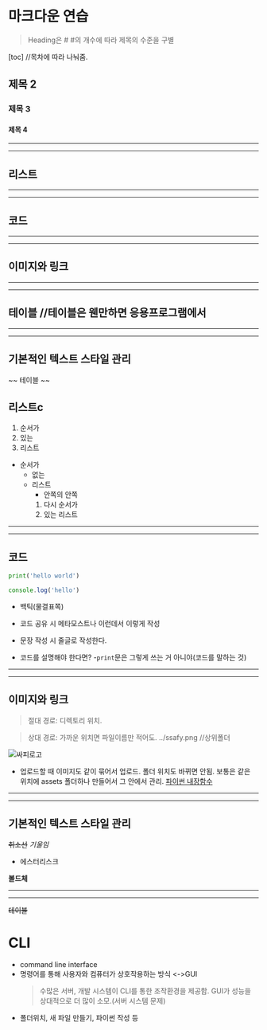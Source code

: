 # 마크다운 연습
> Heading은 #
> #의 개수에 따라 제목의 수준을 구별

[toc] //목차에 따라 나눠줌.

## 제목 2
### 제목 3
#### 제목 4
---
---
## 리스트
---
---
## 코드
---
---
## 이미지와 링크
---
---
## 테이블 //테이블은 웬만하면 응용프로그램에서
---
---
## 기본적인 텍스트 스타일 관리
~~ 테이블 ~~ 

## 리스트c
1. 순서가
1. 있는
2. 리스트

- 순서가
    - 없는
    - 리스트
        - 안쪽의 안쪽
        1. 다시 순서가
        2. 있는 리스트

---
---
## 코드
```python
print('hello world')
```
```javascript
console.log('hello')
```
- 백틱(물결표쪽)
- 코드 공유 시 메타모스트나 이런데서 이렇게 작성

- 문장 작성 시 줄글로 작성한다.
- 코드를 설명해야 한다면?
-`print`문은 그렇게 쓰는 거 아니야(코드를 말하는 것)

---
---
## 이미지와 링크
> 절대 경로: 디렉토리 위치.

> 상대 경로: 가까운 위치면 파일이름만 적어도. ../ssafy.png //상위폴더

![싸피로고](assets/ssafy.png)

- 업로드할 때 이미지도 같이 묶어서 업로드. 폴더 위치도 바뀌면 안됨. 보통은 같은 위치에 assets 폴더하나 만들어서 그 안에서 관리.
[파이썬 내장함수](https://www.notion.so/1-11-c5ffce8e98114937bcc51c79f1a6daf5)

---
---

## 기본적인 텍스트 스타일 관리
~~취소선~~
*기울임*
- 에스터리스크

**볼드체**

---
---
~~테이블~~

# CLI
- command line interface
- 명령어를 통해 사용자와 컴퓨터가 상호작용하는 방식 <->GUI
  > 수많은 서버, 개발 시스템이 CLI를 통한 조작환경을 제공함. GUI가 성능을 상대적으로 더 많이 소모.(서버 시스템 문제)
- 폴더위치, 새 파일 만들기, 파이썬 작성 등 